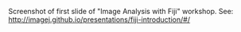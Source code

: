 Screenshot of first slide of "Image Analysis with Fiji" workshop.
See: http://imagej.github.io/presentations/fiji-introduction/#/

